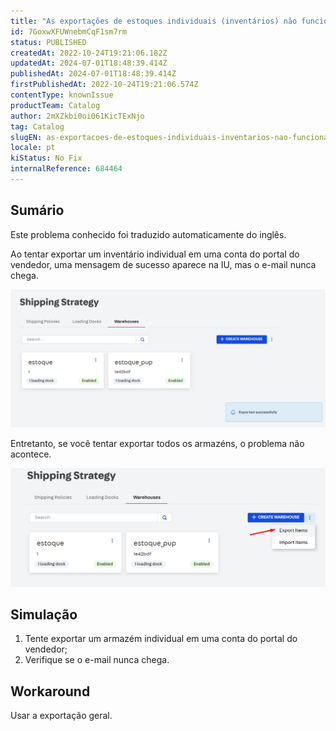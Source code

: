 ```yaml
---
title: "As exportações de estoques individuais (inventários) não funcionam nas contas do Seller Portal"
id: 7GoxwXFUWnebmCqF1sm7rm
status: PUBLISHED
createdAt: 2022-10-24T19:21:06.182Z
updatedAt: 2024-07-01T18:48:39.414Z
publishedAt: 2024-07-01T18:48:39.414Z
firstPublishedAt: 2022-10-24T19:21:06.574Z
contentType: knownIssue
productTeam: Catalog
author: 2mXZkbi0oi061KicTExNjo
tag: Catalog
slugEN: as-exportacoes-de-estoques-individuais-inventarios-nao-funcionam-nas-contas-do-seller-portal
locale: pt
kiStatus: No Fix
internalReference: 684464
---
```


## Sumário

<div class="alert alert-info">
  <p>Este problema conhecido foi traduzido automaticamente do inglês.</p>
</div>



Ao tentar exportar um inventário individual em uma conta do portal do vendedor, uma mensagem de sucesso aparece na IU, mas o e-mail nunca chega.

 ![](https://raw.githubusercontent.com/vtexdocs/help-center-content/refs/heads/main/docs/pt/known-issues/Catalog/as-exportacoes-de-estoques-individuais-inventarios-nao-funcionam-nas-contas-do-seller-portal_1.png)

Entretanto, se você tentar exportar todos os armazéns, o problema não acontece.

 ![](https://raw.githubusercontent.com/vtexdocs/help-center-content/refs/heads/main/docs/pt/known-issues/Catalog/as-exportacoes-de-estoques-individuais-inventarios-nao-funcionam-nas-contas-do-seller-portal_2.png)



## Simulação



1. Tente exportar um armazém individual em uma conta do portal do vendedor;
2. Verifique se o e-mail nunca chega.



## Workaround


Usar a exportação geral.

